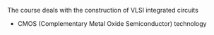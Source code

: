 The course deals with the construction of VLSI integrated circuits
  - CMOS (Complementary Metal Oxide Semiconductor) technology
